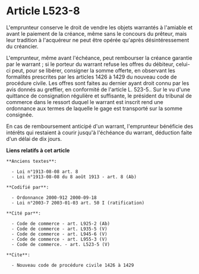 # Article L523-8

L'emprunteur conserve le droit de vendre les objets warrantés à l'amiable et avant le paiement de la créance, même sans le
concours du prêteur, mais leur tradition à l'acquéreur ne peut être opérée qu'après désintéressement du créancier.

L'emprunteur, même avant l'échéance, peut rembourser la créance garantie par le warrant ; si le porteur du warrant refuse les
offres du débiteur, celui-ci peut, pour se libérer, consigner la somme offerte, en observant les formalités prescrites par
les articles 1426 à 1429 du nouveau code de procédure civile. Les offres sont faites au dernier ayant droit connu par les
avis donnés au greffier, en conformité de l'article L. 523-5.. Sur le vu d'une quittance de consignation régulière et
suffisante, le président du tribunal de commerce dans le ressort duquel le warrant est inscrit rend une ordonnance aux termes
de laquelle le gage est transporté sur la somme consignée.

En cas de remboursement anticipé d'un warrant, l'emprunteur bénéficie des intérêts qui restaient à courir jusqu'à l'échéance
du warrant, déduction faite d'un délai de dix jours.

**Liens relatifs à cet article**

	**Anciens textes**:

	  - Loi n°1913-08-08 art. 8
	  - Loi n°1913-08-08 du 8 août 1913 - art. 8 (Ab)

	**Codifié par**:

	  - Ordonnance 2000-912 2000-09-18
	  - Loi n°2003-7 2003-01-03 art. 50 I (ratification)

	**Cité par**:

	  - Code de commerce - art. L925-2 (Ab)
	  - Code de commerce - art. L935-5 (V)
	  - Code de commerce - art. L945-6 (V)
	  - Code de commerce - art. L955-3 (V)
	  - Code de commerce. - art. L523-5 (V)

	**Cite**:

	  - Nouveau code de procédure civile 1426 à 1429
